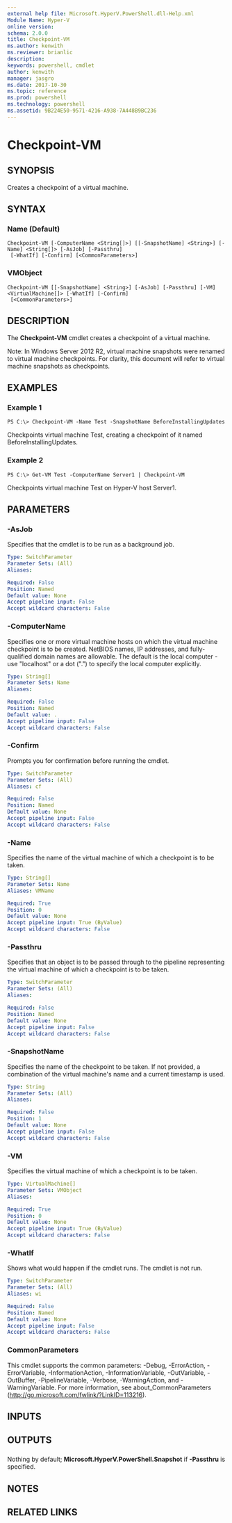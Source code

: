 ```yaml
---
external help file: Microsoft.HyperV.PowerShell.dll-Help.xml
Module Name: Hyper-V
online version: 
schema: 2.0.0
title: Checkpoint-VM
ms.author: kenwith
ms.reviewer: brianlic
description: 
keywords: powershell, cmdlet
author: kenwith
manager: jasgro
ms.date: 2017-10-30
ms.topic: reference
ms.prod: powershell
ms.technology: powershell
ms.assetid: 9B224E50-9571-4216-A938-7A448B9BC236
---
```


# Checkpoint-VM

## SYNOPSIS
Creates a checkpoint of a virtual machine.

## SYNTAX

### Name (Default)
```
Checkpoint-VM [-ComputerName <String[]>] [[-SnapshotName] <String>] [-Name] <String[]> [-AsJob] [-Passthru]
 [-WhatIf] [-Confirm] [<CommonParameters>]
```

### VMObject
```
Checkpoint-VM [[-SnapshotName] <String>] [-AsJob] [-Passthru] [-VM] <VirtualMachine[]> [-WhatIf] [-Confirm]
 [<CommonParameters>]
```

## DESCRIPTION
The **Checkpoint-VM** cmdlet creates a checkpoint of a virtual machine.

Note: In Windows Server 2012 R2, virtual machine snapshots were renamed to virtual machine checkpoints.
For clarity, this document will refer to virtual machine snapshots as checkpoints.

## EXAMPLES

### Example 1
```
PS C:\> Checkpoint-VM -Name Test -SnapshotName BeforeInstallingUpdates
```

Checkpoints virtual machine Test, creating a checkpoint of it named BeforeInstallingUpdates.

### Example 2
```
PS C:\> Get-VM Test -ComputerName Server1 | Checkpoint-VM
```

Checkpoints virtual machine Test on Hyper-V host Server1.

## PARAMETERS

### -AsJob
Specifies that the cmdlet is to be run as a background job.

```yaml
Type: SwitchParameter
Parameter Sets: (All)
Aliases: 

Required: False
Position: Named
Default value: None
Accept pipeline input: False
Accept wildcard characters: False
```

### -ComputerName
Specifies one or more virtual machine hosts on which the virtual machine checkpoint is to be created.
NetBIOS names, IP addresses, and fully-qualified domain names are allowable.
The default is the local computer - use "localhost" or a dot (".") to specify the local computer explicitly.

```yaml
Type: String[]
Parameter Sets: Name
Aliases: 

Required: False
Position: Named
Default value: .
Accept pipeline input: False
Accept wildcard characters: False
```

### -Confirm
Prompts you for confirmation before running the cmdlet.

```yaml
Type: SwitchParameter
Parameter Sets: (All)
Aliases: cf

Required: False
Position: Named
Default value: None
Accept pipeline input: False
Accept wildcard characters: False
```

### -Name
Specifies the name of the virtual machine of which a checkpoint is to be taken.

```yaml
Type: String[]
Parameter Sets: Name
Aliases: VMName

Required: True
Position: 0
Default value: None
Accept pipeline input: True (ByValue)
Accept wildcard characters: False
```

### -Passthru
Specifies that an object is to be passed through to the pipeline representing the virtual machine of which a checkpoint is to be taken.

```yaml
Type: SwitchParameter
Parameter Sets: (All)
Aliases: 

Required: False
Position: Named
Default value: None
Accept pipeline input: False
Accept wildcard characters: False
```

### -SnapshotName
Specifies the name of the checkpoint to be taken.
If not provided, a combination of the virtual machine's name and a current timestamp is used.

```yaml
Type: String
Parameter Sets: (All)
Aliases: 

Required: False
Position: 1
Default value: None
Accept pipeline input: False
Accept wildcard characters: False
```

### -VM
Specifies the virtual machine of which a checkpoint is to be taken.

```yaml
Type: VirtualMachine[]
Parameter Sets: VMObject
Aliases: 

Required: True
Position: 0
Default value: None
Accept pipeline input: True (ByValue)
Accept wildcard characters: False
```

### -WhatIf
Shows what would happen if the cmdlet runs. The cmdlet is not run.

```yaml
Type: SwitchParameter
Parameter Sets: (All)
Aliases: wi

Required: False
Position: Named
Default value: None
Accept pipeline input: False
Accept wildcard characters: False
```

### CommonParameters
This cmdlet supports the common parameters: -Debug, -ErrorAction, -ErrorVariable, -InformationAction, -InformationVariable, -OutVariable, -OutBuffer, -PipelineVariable, -Verbose, -WarningAction, and -WarningVariable. For more information, see about_CommonParameters (http://go.microsoft.com/fwlink/?LinkID=113216).

## INPUTS

## OUTPUTS

###  
Nothing by default; **Microsoft.HyperV.PowerShell.Snapshot** if **-Passthru** is specified.

## NOTES

## RELATED LINKS

